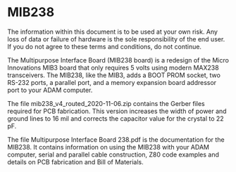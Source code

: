 # MIB238

The information within this document is to be used at your own risk. Any loss of data or failure of hardware is the sole responsibility of the end user. If you do not agree to these terms and conditions, do not continue.

The Multipurpose Interface Board (MIB238 board) is a redesign of the Micro Innovations MIB3 board that only requires 5 volts using modern MAX238 transceivers.  The MIB238, like the MIB3, adds a BOOT PROM socket, two RS-232 ports, a parallel port, and a memory expansion board addressor port to your ADAM computer.

The file mib238_v4_routed_2020-11-06.zip contains the Gerber files required for PCB fabrication. This version increases the width of power and ground lines to 16 mil and corrects the capacitor value for the crystal to 22 pF.

The file Multipurpose Interface Board 238.pdf is the documentation for the MIB238. It contains information on using the MIB238 with your ADAM computer, serial and parallel cable construction, Z80 code examples and details on PCB fabrication and Bill of Materials.
